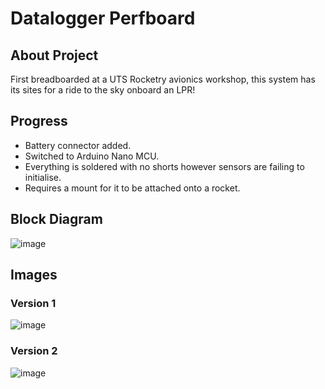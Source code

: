 # Datalogger Perfboard

## About Project
First breadboarded at a UTS Rocketry avionics workshop, this system has its sites for a ride to the sky onboard an LPR!

## Progress
- Battery connector added.
- Switched to Arduino Nano MCU.
- Everything is soldered with no shorts however sensors are failing to initialise.
- Requires a mount for it to be attached onto a rocket.

## Block Diagram
![image](https://github.com/user-attachments/assets/ef61abf1-bd46-4754-9274-9a414c42431a)

## Images
### Version 1
![image](https://github.com/user-attachments/assets/69f84b31-4850-492d-a94b-48d4bc40e293)

### Version 2
![image](https://github.com/user-attachments/assets/30e354ea-f351-4712-a904-3e5a0150ed3b)
